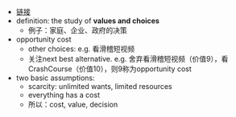 - [链接](https://www.bilibili.com/video/BV1cs411w7V5?p=1)
- definition: the study of **values and choices**
  - 例子：家庭、企业、政府的决策
- opportunity cost
  - other choices: e.g. 看滑稽短视频
  - 关注next best alternative. e.g. 舍弃看滑稽短视频（价值9），看CrashCourse（价值10），则9称为opportunity cost
- two basic assumptions:
  - scarcity: unlimited wants, limited resources
  - everything has a cost
  - 所以：cost, value, decision